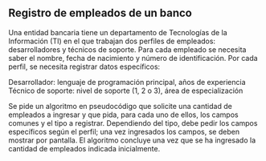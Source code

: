## Registro de empleados de un banco

Una entidad bancaria tiene un departamento de Tecnologías de la Información (TI) en el que trabajan dos perfiles de empleados: desarrolladores y técnicos de soporte. Para cada empleado se necesita saber el nombre, fecha de nacimiento y número de identificación. Por cada perfil, se necesita registrar datos específicos:

Desarrollador: lenguaje de programación principal, años de experiencia
<br>
Técnico de soporte: nivel de soporte (1, 2 o 3), área de especialización

Se pide un algoritmo en pseudocódigo que solicite una cantidad de empleados a ingresar y que pida, para cada uno de ellos, los campos comunes y el tipo a registrar. Dependiendo del tipo, debe pedir los campos específicos según el perfil; una vez ingresados los campos, se deben mostrar por pantalla. El algoritmo concluye una vez que se ha ingresado la cantidad de empleados indicada inicialmente.
